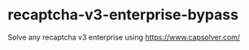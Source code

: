 # recaptcha-v3-enterprise-bypass
Solve any recaptcha v3 enterprise using https://www.capsolver.com/



                                                                                                   